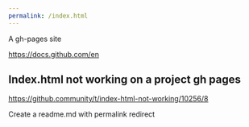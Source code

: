 ```yaml
---
permalink: /index.html
---
```


A gh-pages site

https://docs.github.com/en


## Index.html not working on a project gh pages

https://github.community/t/index-html-not-working/10256/8

Create a readme.md with permalink redirect
